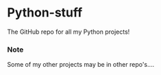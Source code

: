 # Python-stuff
The GitHub repo for all my Python projects!


### Note
Some of my other projects may be in other repo's....
